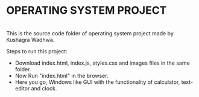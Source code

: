 <h1>OPERATING SYSTEM PROJECT</h1><br />
This is the source code folder of operating system project made by Kushagra Wadhwa.<br/>

Steps to run this project: 
* Download index.html, index.js, styles.css and images files in the same folder.
* Now Run "index.html" in the browser.
* Here you go, Windows like GUI with the functionality of calculator, text-editor and clock.
